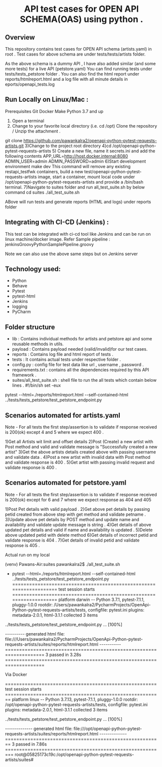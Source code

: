 <h1 align="center">API test cases for OPEN API SCHEMA(OAS) 
using python .</h1>

## Overview
This repository contains test cases for OPEN API schema (artists.yaml) in root .
Test cases for above schema are under tests/tests/artists folder.

As the above schema is a dummy API , 
I have also added similar (and some more tests) for a live API (petstore.yaml)
You can find running tests under tests/tests_petstore folder .
You can also find the html report under reports/htmlreport.html and a log file with all minute details in eports/openapi_tests.log


## Run Locally on Linux/Mac :

Prerequisites
Git
Docker
Make
Python 3.7 and up

1) Open a terminal
2) Change to your favorite local directory (i.e. cd /opt)
Clone the repository / Unzip the attachment .

git clone https://github.com/pawankalra2/openapi-python-pytest-requests-artists.git
3)Change to the project root directory
4)cd /opt/openapi-python-pytest-requests-artists
5) Create a new file, name it secrets.ini and add the following contents
APP_URL=http://host.docker.internal:8080
ADMIN_USER=admin
ADMIN_PASSWORD=admin
6)Start development environment
make dev
This command will remove any existing restapi_testfwk containers, 
build a new test/openapi-python-pytest-requests-artists image, 
start a container, mount local code under /opt/openapi-python-pytest-requests-artists
 and provide a /bin/bash terminal.
 7)Navigate to suites folder and run all_test_suite.sh by below command
 cd suites
 ./all_test_suite.sh
 
 ABove will run tests and generate reports (HTML and logs) under reports folder


## Integrating with CI-CD (Jenkins) : 
This test can be integrated with ci-cd tool like Jenkins and can be run on linux machine/docker image.
Refer Sample pipeline : jenkinsGroovyPythonSamplePipeline.groovy

Note we can also use the above same steps but on Jenkins server

## Technology used:

 - Python 
 - Behave 
 - Pytest
 - pytest-html
 - Jenkins
 - logging
 - PyCharm
  
 ## Folder structure
 - lib : Contains individual methods for artists and petstore api and some reusable methods in utils.
 - payload : Contains payload needed (valid/invalid)for our test cases.
 - reports : Contains log file and html report of tests .
 - tests : It contains actual tests under respective folder .
 - config.py : config file for test data like url  , username , password .
 - requirements.txt : contains all the dependencies required by this API framework .
 - suites/all_test_suite.sh : shell file to run the all tests which contain below lines .
 #!/bin/sh
set -eux

pytest --html=./reports/htmlreport.html --self-contained-html ../tests/tests_petstore/test_petstore_endpoint.py
 

 
  ## Scenarios automated for artists.yaml
  Note - For all tests the first step/assertion is to validate if response 
  received is 200(ok) except 4 and 5 where we expect 400 .
  
  
 1)Get all Artists wit limit and offset details 
 2)Post (Create) a new artist with Post method and valid and validate message is "Successfully created a new artist"
 3)Get the above artists details created above with passing username and validate data .
 4)Post a new artist with invalid data with Post method and validate response is 400 .
 5)Get artist with passing invalid request and validate response is 400 . 
 
  ## Scenarios automated for petstore.yaml
  Note - For all tests the first step/assertion is to validate if response received is 200(ok)
  except for 6 and 7 where we expect response as 404 and 405
  
 1)Post Pet details with valid payload .
 2)Get above pet details by passing petid created from above step with get method and validate petname .
 3)Update above pet details by POST method and update name and availability and validate update message is string .
 4)Get details of above updated pet details and valid if name and availability is updated .
 5)Delete above updated petid with delete method
 6)Get details of incorrect petid and validate response is 404 .
 7)Get details of invalid petid and validate response is 405 .
 
Actual run on my local 
 
 (venv) Pawans-Air:suites pawankalra2$ ./all_test_suite.sh
+ pytest --html=./reports/htmlreport.html --self-contained-html ../tests/tests_petstore/test_petstore_endpoint.py
=================================================================== test session starts ===================================================================
platform darwin -- Python 3.7.1, pytest-7.1.1, pluggy-1.0.0
rootdir: /Users/pawankalra2/PycharmProjects/OpenApi-Python-pytest-requests-artists/tests, configfile: pytest.ini
plugins: metadata-2.0.1, html-3.1.1
collected 3 items                                                                                                                                         

../tests/tests_petstore/test_petstore_endpoint.py ...                                                                                               [100%]

---------- generated html file: file:///Users/pawankalra2/PycharmProjects/OpenApi-Python-pytest-requests-artists/suites/reports/htmlreport.html -----------
==================================================================== 3 passed in 3.28s ====================================================================

Via Docker 


====================================================== test session starts ========================================================
platform linux -- Python 3.7.13, pytest-7.1.1, pluggy-1.0.0
rootdir: /opt/openapi-python-pytest-requests-artists/tests, configfile: pytest.ini
plugins: metadata-2.0.1, html-3.1.1
collected 3 items                                                                                                                  

../tests/tests_petstore/test_petstore_endpoint.py ...                                                                        [100%]

-------------- generated html file: file:///opt/openapi-python-pytest-requests-artists/suites/reports/htmlreport.html --------------
======================================================== 3 passed in 7.86s =========================================================
root@05825173c19c:/opt/openapi-python-pytest-requests-artists/suites# 

